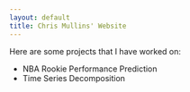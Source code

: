```yaml
---
layout: default
title: Chris Mullins' Website
---
```


Here are some projects that I have worked on:
  - NBA Rookie Performance Prediction
  - Time Series Decomposition
